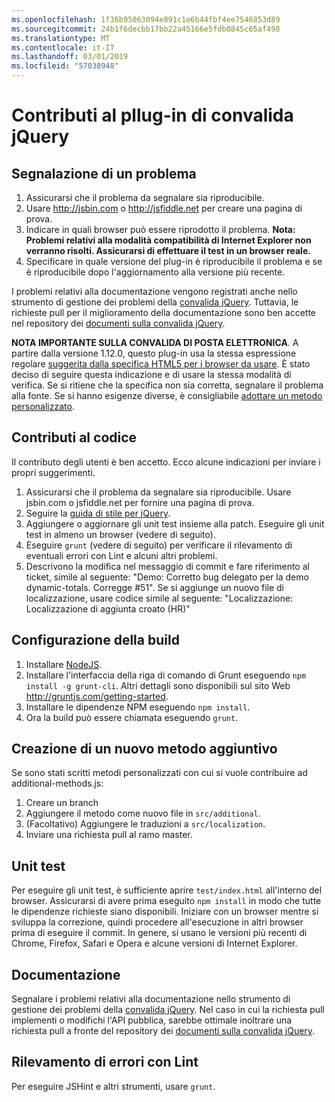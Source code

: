 ```yaml
---
ms.openlocfilehash: 1f36b95063094e891c1e6b44fbf4ee7546853d89
ms.sourcegitcommit: 24b1f6decbb17bb22a45166e5fdb0845c65af498
ms.translationtype: MT
ms.contentlocale: it-IT
ms.lasthandoff: 03/01/2019
ms.locfileid: "57038948"
---
```

# <a name="contributing-to-the-jquery-validation-plugin"></a>Contributi al pllug-in di convalida jQuery

## <a name="reporting-an-issue"></a>Segnalazione di un problema

1. Assicurarsi che il problema da segnalare sia riproducibile.
2. Usare http://jsbin.com o http://jsfiddle.net per creare una pagina di prova.
3. Indicare in quali browser può essere riprodotto il problema. **Nota: Problemi relativi alla modalità compatibilità di Internet Explorer non verranno risolti. Assicurarsi di effettuare il test in un browser reale.**
4. Specificare in quale versione del plug-in è riproducibile il problema e se è riproducibile dopo l'aggiornamento alla versione più recente.

I problemi relativi alla documentazione vengono registrati anche nello strumento di gestione dei problemi della [convalida jQuery](https://github.com/jzaefferer/jquery-validation/issues).
Tuttavia, le richieste pull per il miglioramento della documentazione sono ben accette nel repository dei [documenti sulla convalida jQuery](https://github.com/jzaefferer/validation-content).

**NOTA IMPORTANTE SULLA CONVALIDA DI POSTA ELETTRONICA**. A partire dalla versione 1.12.0, questo plug-in usa la stessa espressione regolare [suggerita dalla specifica HTML5 per i browser da usare](https://html.spec.whatwg.org/multipage/forms.html#valid-e-mail-address). È stato deciso di seguire questa indicazione e di usare la stessa modalità di verifica. Se si ritiene che la specifica non sia corretta, segnalare il problema alla fonte. Se si hanno esigenze diverse, è consigliabile [adottare un metodo personalizzato](http://jqueryvalidation.org/jQuery.validator.addMethod/).

## <a name="contributing-code"></a>Contributi al codice

Il contributo degli utenti è ben accetto. Ecco alcune indicazioni per inviare i propri suggerimenti.

1. Assicurarsi che il problema da segnalare sia riproducibile. Usare jsbin.com o jsfiddle.net per fornire una pagina di prova.
2. Seguire la [guida di stile per jQuery](http://contribute.jquery.com/style-guides/js).
3. Aggiungere o aggiornare gli unit test insieme alla patch. Eseguire gli unit test in almeno un browser (vedere di seguito).
4. Eseguire `grunt` (vedere di seguito) per verificare il rilevamento di eventuali errori con Lint e alcuni altri problemi.
5. Descrivono la modifica nel messaggio di commit e fare riferimento al ticket, simile al seguente: "Demo: Corretto bug delegato per la demo dynamic-totals. Corregge #51". Se si aggiunge un nuovo file di localizzazione, usare codice simile al seguente: "Localizzazione: Localizzazione di aggiunta croato (HR)"

## <a name="build-setup"></a>Configurazione della build

1. Installare [NodeJS](http://nodejs.org).
2. Installare l'interfaccia della riga di comando di Grunt eseguendo `npm install -g grunt-cli`. Altri dettagli sono disponibili sul sito Web http://gruntjs.com/getting-started.
3. Installare le dipendenze NPM eseguendo `npm install`.
4. Ora la build può essere chiamata eseguendo `grunt`.

## <a name="creating-a-new-additional-method"></a>Creazione di un nuovo metodo aggiuntivo

Se sono stati scritti metodi personalizzati con cui si vuole contribuire ad additional-methods.js:

1. Creare un branch
2. Aggiungere il metodo come nuovo file in `src/additional`.
3. (Facoltativo) Aggiungere le traduzioni a `src/localization`.
4. Inviare una richiesta pull al ramo master.

## <a name="unit-tests"></a>Unit test

Per eseguire gli unit test, è sufficiente aprire `test/index.html` all'interno del browser. Assicurarsi di avere prima eseguito `npm install` in modo che tutte le dipendenze richieste siano disponibili.
Iniziare con un browser mentre si sviluppa la correzione, quindi procedere all'esecuzione in altri browser prima di eseguire il commit. In genere, si usano le versioni più recenti di Chrome, Firefox, Safari e Opera e alcune versioni di Internet Explorer.

## <a name="documentation"></a>Documentazione

Segnalare i problemi relativi alla documentazione nello strumento di gestione dei problemi della [convalida jQuery](https://github.com/jzaefferer/jquery-validation/issues).
Nel caso in cui la richiesta pull implementi o modifichi l'API pubblica, sarebbe ottimale inoltrare una richiesta pull a fronte del repository dei [documenti sulla convalida jQuery](https://github.com/jzaefferer/validation-content).

## <a name="linting"></a>Rilevamento di errori con Lint

Per eseguire JSHint e altri strumenti, usare `grunt`.
